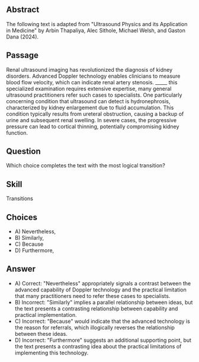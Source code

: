 ## Abstract
The following text is adapted from "Ultrasound Physics and its Application in Medicine" by Arbin Thapaliya, Alec Sithole, Michael Welsh, and Gaston Dana (2024).

## Passage
Renal ultrasound imaging has revolutionized the diagnosis of kidney disorders. Advanced Doppler technology enables clinicians to measure blood flow velocity, which can indicate renal artery stenosis. _____ this specialized examination requires extensive expertise, many general ultrasound practitioners refer such cases to specialists. One particularly concerning condition that ultrasound can detect is hydronephrosis, characterized by kidney enlargement due to fluid accumulation. This condition typically results from ureteral obstruction, causing a backup of urine and subsequent renal swelling. In severe cases, the progressive pressure can lead to cortical thinning, potentially compromising kidney function.

## Question
Which choice completes the text with the most logical transition?

## Skill
Transitions

## Choices
- A) Nevertheless,
- B) Similarly,
- C) Because
- D) Furthermore,

## Answer
- A) Correct: "Nevertheless" appropriately signals a contrast between the advanced capability of Doppler technology and the practical limitation that many practitioners need to refer these cases to specialists.
- B) Incorrect: "Similarly" implies a parallel relationship between ideas, but the text presents a contrasting relationship between capability and practical implementation.
- C) Incorrect: "Because" would indicate that the advanced technology is the reason for referrals, which illogically reverses the relationship between these ideas.
- D) Incorrect: "Furthermore" suggests an additional supporting point, but the text presents a contrasting idea about the practical limitations of implementing this technology.